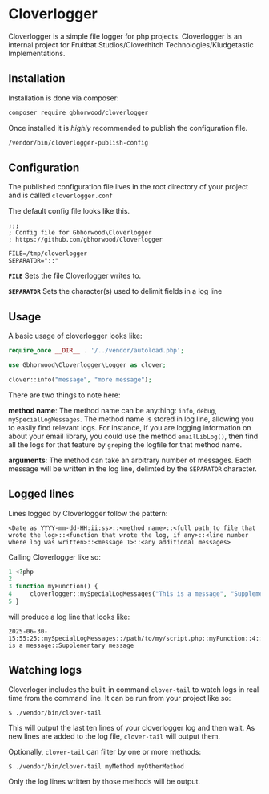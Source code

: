 # Cloverlogger
Cloverlogger is a simple file logger for php projects. Cloverlogger is an internal project for Fruitbat Studios/Cloverhitch Technologies/Kludgetastic Implementations.


## Installation
Installation is done via composer:

```bash
composer require gbhorwood/cloverlogger
```

Once installed it is _highly_ recommended to publish the configuration file.

```bash
/vendor/bin/cloverlogger-publish-config
```

## Configuration
The published configuration file lives in the root directory of your project and is called `cloverlogger.conf`

The default config file looks like this.

```
;;;
; Config file for Gbhorwood\Cloverlogger
; https://github.com/gbhorwood/Cloverlogger

FILE=/tmp/cloverlogger
SEPARATOR="::"
```

**`FILE`** Sets the file Cloverlogger writes to.

**`SEPARATOR`** Sets the character(s) used to delimit fields in a log line 

## Usage
A basic usage of cloverlogger looks like:

```php
require_once __DIR__ . '/../vendor/autoload.php';

use Gbhorwood\Cloverlogger\Logger as clover;

clover::info("message", "more message");
```

There are two things to note here:

**method name**: The method name can be anything: `info`, `debug`, `mySpecialLogMessages`. The method name is stored in log line, allowing you to easily find relevant logs. For instance, if you are logging information on about your email library, you could use the method `emailLibLog()`, then find all the logs for that feature by `grep`ing the logfile for that method name.

**arguments**: The method can take an arbitrary number of messages. Each message will be written in the log line, delimted by the `SEPARATOR` character.


## Logged lines
Lines logged by Cloverlogger follow the pattern:

```
<Date as YYYY-mm-dd-HH:ii:ss>::<method name>::<full path to file that wrote the log>::<function that wrote the log, if any>::<line number where log was written>::<message 1>::<any additional messages>
```

Calling Cloverlogger like so:

```php
1 <?php
2
3 function myFunction() {
4     cloverlogger::mySpecialLogMessages("This is a message", "Supplementary message");
5 }
```

will produce a log line that looks like:

```
2025-06-30-15:55:25::mySpecialLogMessages::/path/to/my/script.php::myFunction::4::This is a message::Supplementary message
```

## Watching logs
Cloverloger includes the built-in command `clover-tail` to watch logs in real time from the command line. It can be run from your project like so:

```
$ ./vendor/bin/clover-tail
```

This will output the last ten lines of your cloverlogger log and then wait. As new lines are added to the log file, `clover-tail` will output them.

Optionally, `clover-tail` can filter by one or more methods:

```
$ ./vendor/bin/clover-tail myMethod myOtherMethod
```

Only the log lines written by those methods will be output.
